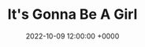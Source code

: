---
layout: post
title: "It's Gonna Be A Girl"
img: Memories/10-09-2022-Its_a_Girl.png
memory: Memories/10-09-2022-Its_a_Girl.png
date: 2022-10-09 12:00:00 +0000
description: Description
tag: [Memory]
---
